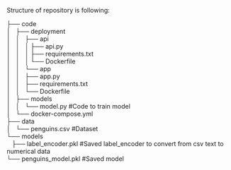 Structure of repository is following:

├── code  
│   ├── deployment  
│   │   ├── api  
│   │   │    ├── api.py  
│   │   │    ├── requirements.txt  
│   │   │    └── Dockerfile  
│   │   └── app  
│   │        ├── app.py  
│   │        ├── requirements.txt  
│   │        └── Dockerfile  
│   ├── models  
│   │   └── model.py #Code to train model  
│   └── docker-compose.yml  
├── data  
│   └── penguins.csv #Dataset  
└── models  
    ├── label_encoder.pkl #Saved label_encoder to convert from csv text to numerical data  
      └── penguins_model.pkl #Saved model  
